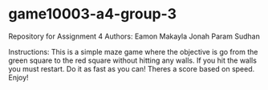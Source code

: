 
# game10003-a4-group-3
Repository for Assignment 4
Authors: Eamon Makayla Jonah Param Sudhan

Instructions: This is a simple maze game where the objective is go from the green square to the red square without hitting any walls. If you hit the walls you must restart. Do it as fast as you can! Theres a score based on speed. Enjoy!

